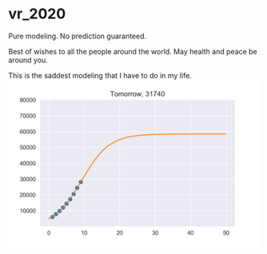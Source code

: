 # vr_2020
Pure modeling. No prediction guaranteed.

Best of wishes to all the people around the world.
May health and peace be around you.

This is the saddest modeling that I have to do in my life.
![tmr](https://github.com/tongbaojia/vr_2020/blob/master/Plots/2_6_2020_sigmoid.png)